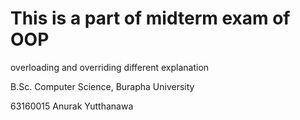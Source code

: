 # This is a part of midterm exam of OOP

overloading and overriding different explanation

B.Sc. Computer Science, Burapha University

63160015 Anurak Yutthanawa
